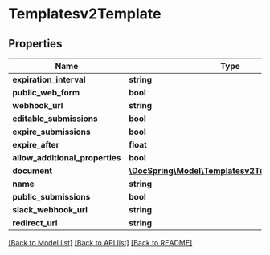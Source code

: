 # Templatesv2Template

## Properties
Name | Type | Description | Notes
------------ | ------------- | ------------- | -------------
**expiration_interval** | **string** |  | [optional] 
**public_web_form** | **bool** |  | [optional] 
**webhook_url** | **string** |  | [optional] 
**editable_submissions** | **bool** |  | [optional] 
**expire_submissions** | **bool** |  | [optional] 
**expire_after** | **float** |  | [optional] 
**allow_additional_properties** | **bool** |  | [optional] 
**document** | [**\DocSpring\Model\Templatesv2TemplateDocument**](Templatesv2TemplateDocument.md) |  | [optional] 
**name** | **string** |  | [optional] 
**public_submissions** | **bool** |  | [optional] 
**slack_webhook_url** | **string** |  | [optional] 
**redirect_url** | **string** |  | [optional] 

[[Back to Model list]](../README.md#documentation-for-models) [[Back to API list]](../README.md#documentation-for-api-endpoints) [[Back to README]](../README.md)


